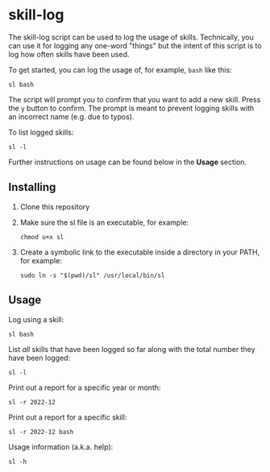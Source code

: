 # skill-log

The skill-log script can be used to log the usage of skills. Technically, you can use it for logging any one-word "things" but the intent of this script is to log how often skills have been used.

To get started, you can log the usage of, for example, `bash` like this:

    sl bash

The script will prompt you to confirm that you want to add a new skill. Press the `y` button to confirm. The prompt is meant to prevent logging skills with an incorrect name (e.g. due to typos).

To list logged skills:

    sl -l

Further instructions on usage can be found below in the **Usage** section.


## Installing

1. Clone this repository
2. Make sure the sl file is an executable, for example:

    ```
    chmod u+x sl
    ```

3. Create a symbolic link to the executable inside a directory in your PATH, for example:

    ```
    sudo ln -s "$(pwd)/sl" /usr/local/bin/sl
    ```


## Usage

Log using a skill:

    sl bash

List *all* skills that have been logged so far along with the total number they have been logged:

    sl -l

Print out a report for a specific year or month:

    sl -r 2022-12

Print out a report for a specific skill:

    sl -r 2022-12 bash

Usage information (a.k.a. help):

    sl -h

